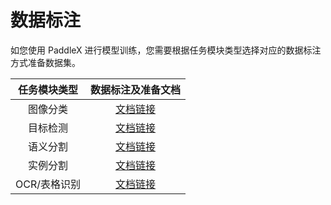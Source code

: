 # 数据标注

如您使用 PaddleX 进行模型训练，您需要根据任务模块类型选择对应的数据标注方式准备数据集。

| 任务模块类型  |     数据标注及准备文档   |
|:--------:| :--------:|
|    图像分类   |   [文档链接](ClsAnnoTools.md)  |
|    目标检测   |   [文档链接](DetAnnoTools.md)  |
|    语义分割   |   [文档链接](SegAnnoTools.md)  |
|    实例分割   |   [文档链接](InstSegAnnoTools.md)  |
|    OCR/表格识别   |   [文档链接](OCRAnnoTools.md)  |
